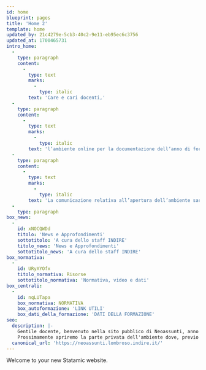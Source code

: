 ```yaml
---
id: home
blueprint: pages
title: 'Home 2'
template: home
updated_by: 21c4279e-5cb3-40c2-9e11-eb95ec6c3756
updated_at: 1700465731
intro_home:
  -
    type: paragraph
    content:
      -
        type: text
        marks:
          -
            type: italic
        text: 'Care e cari docenti,'
  -
    type: paragraph
    content:
      -
        type: text
        marks:
          -
            type: italic
        text: 'l’ambiente online per la documentazione dell’anno di formazione e prova verrà aperto nelle prossime settimane.'
  -
    type: paragraph
    content:
      -
        type: text
        marks:
          -
            type: italic
        text: 'La comunicazione relativa all’apertura dell’ambiente sarà pubblicata attraverso i canali istituzionali e social di Indire.'
  -
    type: paragraph
box_news:
  -
    id: xNOCQWDd
    titolo: 'News e Approfondimenti'
    sottotitolo: 'A cura dello staff INDIRE'
    titolo_news: 'News e Approfondimenti'
    sottotitolo_news: 'A cura dello staff INDIRE'
box_normativa:
  -
    id: URyXYOfx
    titolo_normativa: Risorse
    sottotitolo_normativa: 'Normativa, video e dati'
box_centrali:
  -
    id: nqLUTapa
    box_normativa: NORMATIVA
    box_autoformazione: 'LINK UTILI'
    box_dati_della_formazione: 'DATI DELLA FORMAZIONE'
seo:
  description: |-
    Gentile docente, benvenuto nella sito pubblico di Neoassunti, anno scolastico 2023-2024.
    Prossimamente apriremo la parte privata dell'ambiente dove, previo login, potrai iniziare a documentare il tuo anno di formazione e prova o di passaggio di ruolo.
  canonical_url: 'https://neoassunti.lombroso.indire.it/'
---
```

Welcome to your new Statamic website.